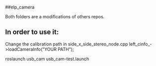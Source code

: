 ##elp_camera

Both folders are a modifications of others repos.

In order to use it:
-----------------
Change the calibration path in side_x_side_stereo_node.cpp
	left_cinfo_->loadCameraInfo("YOUR PATH");

roslaunch usb_cam usb_cam-test.launch
